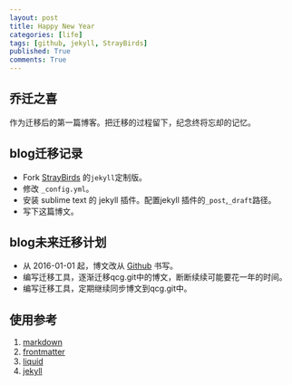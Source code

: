 ```yaml
---
layout: post
title: Happy New Year
categories: [life]
tags: [github, jekyll, StrayBirds]
published: True
comments: True
---
```


## 乔迁之喜

作为迁移后的第一篇博客。把迁移的过程留下，纪念终将忘却的记忆。

## blog迁移记录

* Fork [StrayBirds](http://minixalpha.github.io/StrayBirds/) 的`jekyll`定制版。
* 修改 `_config.yml`。
* 安装 sublime text 的 jekyll 插件。配置jekyll 插件的`_post`,`_draft`路径。
* 写下这篇博文。

## blog未来迁移计划

* 从 2016-01-01 起，博文改从 [Github](https://github.com/quchunguang/blog) 书写。
* 编写迁移工具，逐渐迁移qcg.git中的博文，断断续续可能要花一年的时间。
* 编写迁移工具，定期继续同步博文到qcg.git中。

## 使用参考

1. [markdown](http://daringfireball.net/projects/markdown/syntax)
1. [frontmatter](http://jekyllrb.com/docs/frontmatter/)
1. [liquid](http://www.rubydoc.info/gems/liquid)
1. [jekyll](http://jekyllrb.com/)
